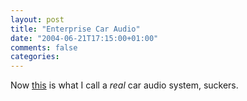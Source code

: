 ```yaml
---
layout: post
title: "Enterprise Car Audio"
date: "2004-06-21T17:15:00+01:00"
comments: false
categories: 
---
```


<p>Now <a href="http://www.dme.org/log/2004/06/16/project-icece">this</a> is what I call a <em>real</em> car audio system, suckers.</p>


